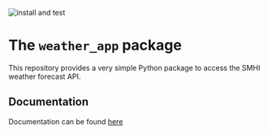 ![install and test](https://github.com/simonpf/weather_app_solution/workflows/install_and_test/badge.svg)

# The `weather_app` package

This repository provides a very simple Python package to access the SMHI weather forecast
API.

## Documentation

Documentation can be found [here](https://simonpf.github.com/weather_app_solution)


